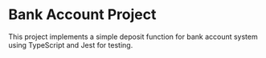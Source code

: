 # Bank Account Project

This project implements a simple deposit function for bank account system using TypeScript and Jest for testing.